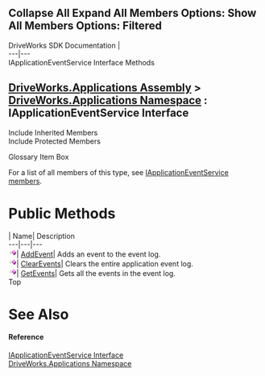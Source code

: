 Collapse All Expand All Members Options: Show All  Members Options: Filtered   
---  
DriveWorks SDK Documentation  |   
---|---  
IApplicationEventService Interface Methods   
  
[DriveWorks.Applications Assembly](topic13.md) > [DriveWorks.Applications Namespace](topic16.md) : IApplicationEventService Interface  
---  
  
Include Inherited Members    
Include Protected Members    


Glossary Item Box

For a list of all members of this type, see [IApplicationEventService members](topic50.md).

# Public Methods

| Name| Description  
---|---|---  
![ Method](dotnetimages/Method.gif)| [AddEvent](topic54.md)| Adds an event to the event log.   
![ Method](dotnetimages/Method.gif)| [ClearEvents](topic55.md)| Clears the entire application event log.   
![ Method](dotnetimages/Method.gif)| [GetEvents](topic56.md)| Gets all the events in the event log.   
Top

# See Also

#### Reference

[IApplicationEventService Interface](topic49.md)   
[DriveWorks.Applications Namespace](topic16.md)


